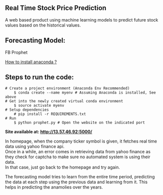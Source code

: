 ## Real Time Stock Price Prediction 
A web based product using machine learning models to predict future stock values based on the historical values.

## Forecasting Model:  
FB Prophet

[How to install anaconda ?](!http://anaconda.org/)

## Steps to run the code:
```
# Create a project environment (Anaconda Env Recommended)
	$ conda create --name myenv # Assuming Anaconda is installed, See above
# Get into the newly created virtual conda environment
	$ source activate myenv
# Setup dependencies
	# pip install -r REQUIREMENTS.txt
# Run
	$ python prophet.py # Open the website on the indicated port
```
**Site available at: http://13.57.46.92:5000/**

In homepage, when the company ticker symbol is given, it fetches real time data using yahoo finance api.   
Once in a while, an error comes in retrieving data from yahoo finance as they check for captcha to make sure no automated system is using their data.  
In that case, just go back to the homepage and try again. 

The forecasting model tries to learn from the entire time period, predicting the data at each step using the previous data and learning from it. This helps in predicting the anamolies over the years.